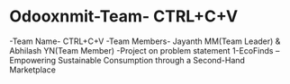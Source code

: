 # Odooxnmit-Team- CTRL+C+V

-Team Name- CTRL+C+V
-Team Members- Jayanth MM(Team Leader) & Abhilash YN(Team Member)
-Project on problem statement 1-EcoFinds – Empowering Sustainable Consumption through a Second-Hand Marketplace
